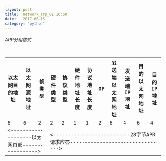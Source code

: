 ```yaml
---
layout: post
title:  network_arp_01 16:50
date:   2017-06-16
category: "python"
---
```


<h6>ARP分组格式</h6>
<pre><code><table class="tg">
  <tr>
    <th class="tg-yw4l">以太网目的地址</th>
    <th class="tg-yw4l">以太网源地址</th>
    <th class="tg-yw4l">帧类型</th>
    <th class="tg-yw4l">硬件类型</th>
    <th class="tg-yw4l">协议类型</th>
    <th class="tg-yw4l">硬件地址长度</th>
    <th class="tg-yw4l">协议地址长度</th>
    <th class="tg-yw4l">OP</th>
    <th class="tg-yw4l">发送端以太网地址</th>
    <th class="tg-yw4l">发送端IP地址</th>
    <th class="tg-yw4l">目的以太网地址</th>
    <th class="tg-yw4l">目的IP地址</th>
  </tr>
  <tr>
    <td class="tg-yw4l">6</td>
    <td class="tg-yw4l">6</td>
    <td class="tg-yw4l">2</td>
    <td class="tg-yw4l">2</td>
    <td class="tg-yw4l">2</td>
    <td class="tg-yw4l">1</td>
    <td class="tg-yw4l">1</td>
    <td class="tg-yw4l">2</td>
    <td class="tg-yw4l">6</td>
    <td class="tg-yw4l">4</td>
    <td class="tg-yw4l">6</td>
    <td class="tg-yw4l">4</td>
  </tr>
  <tr>
    <td class="tg-yw4l" colspan="3">&lt;-------------------以太网首部-----------------&gt;</td>
    <td class="tg-yw4l" colspan="9"><--------------------------28字节APR请求应答--------------------------------></td>
  </tr>
</table></code></pre>
